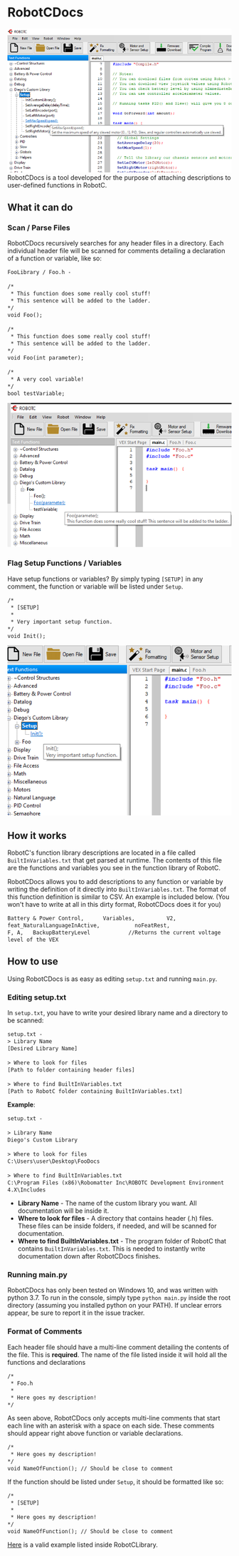 # RobotCDocs
![Preview Image](/Images/Preview_Image.png)
RobotCDocs is a tool developed for the purpose of attaching descriptions to user-defined functions in RobotC. 

## What it can do
### Scan / Parse Files
RobotCDocs recursively searches for any header files in a directory. Each individual header file will be scanned for comments detailing a declaration of a function or variable, like so:

    FooLibrary / Foo.h - 

    /*
     * This function does some really cool stuff!
     * This sentence will be added to the ladder.
    */
    void Foo();

    /*
     * This function does some really cool stuff!
     * This sentence will be added to the ladder.
    */
    void Foo(int parameter);

    /*
     * A very cool variable!
    */
    bool testVariable;
   
![Preview Image](/Images/Foo_Image.png)

### Flag Setup Functions / Variables
Have setup functions or variables? By simply typing `[SETUP]` in any comment, the function or variable will be listed under `Setup`. 


    /*
     * [SETUP]
     *
     * Very important setup function.
    */
    void Init();


![Preview Image](/Images/Foo_Setup_Image.png)

## How it works
RobotC's function library descriptions are located in a file called `BuiltInVariables.txt` that get parsed at runtime. The contents of this file are the functions and variables you see in the function library of RobotC.

RobotCDocs allows you to add descriptions to any function or variable by writing the definition of it directly into `BuiltInVariables.txt`. The format of this function definition is similar to CSV. An example is included below. (You won't have to write at all in this dirty format, RobotCDocs does it for you)

    Battery & Power Control,      Variables,          V2,            feat_NaturalLanguageInActive,           noFeatRest,                   F, A,   BackupBatteryLevel            //Returns the current voltage level of the VEX 


## How to use
Using RobotCDocs is as easy as editing `setup.txt` and running `main.py`.

### Editing setup.txt
In `setup.txt`, you have to write your desired library name and a directory to be scanned:

    setup.txt - 
    > Library Name
    [Desired Library Name]

    > Where to look for files
    [Path to folder containing header files]
    
    > Where to find BuiltInVariables.txt
    [Path to RobotC folder containing BuiltInVariables.txt]


__Example__:

    setup.txt - 

    > Library Name
    Diego's Custom Library

    > Where to look for files
    C:\Users\user\Desktop\FooDocs

    > Where to find BuiltInVariables.txt
    C:\Program Files (x86)\Robomatter Inc\ROBOTC Development Environment 4.X\Includes


* __Library Name__ - The name of the custom library you want. All documentation will be inside it.
* __Where to look for files__ - A directory that contains header (.h) files. These files can be inside folders, if needed, and will be scanned for documentation.
* __Where to find BuiltInVariables.txt__ - The program folder of RobotC that contains `BuiltInVariables.txt`. This is needed to instantly write documentation down after RobotCDocs finishes.


### Running main.py
RobotCDocs has only been tested on Windows 10, and was written with python 3.7. To run in the console, simply type `python main.py` inside the root directory (assuming you installed python on your PATH). If unclear errors appear, be sure to report it in the issue tracker.


### Format of Comments

Each header file should have a multi-line comment detailing the contents of the file. This is __required__. The name of the file listed inside it will hold all the functions and declarations

    /*
     * Foo.h
     *
     * Here goes my description!
    */

As seen above, RobotCDocs only accepts multi-line comments that start each line with an asterisk with a space on each side. These comments should appear right above function or variable declarations.

    /*
     * Here goes my description!
    */
    void NameOfFunction(); // Should be close to comment

If the function should be listed under `Setup`, it should be formatted like so:

    /*
     * [SETUP]
     *
     * Here goes my description!
    */
    void NameOfFunction(); // Should be close to comment

[Here](https://github.com/Desperationis/RobotCLibrary/blob/master/Helpers/Helpers.h) is a valid example listed inside RobotCLibrary.




